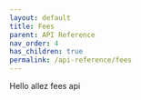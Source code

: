 ```yaml
---
layout: default
title: Fees
parent: API Reference
nav_order: 4
has_children: true
permalink: /api-reference/fees
---
```


Hello allez fees api